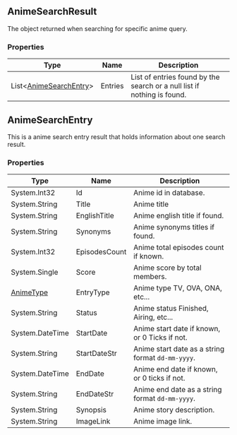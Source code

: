 ## AnimeSearchResult
The object returned when searching for specific anime query.

### Properties

| Type | Name | Description |
| ------------- | ------------- | -------------------- |
| List<[AnimeSearchEntry]> | Entries | List of entries found by the search or a null list if nothing is found.|

## AnimeSearchEntry
This is a anime search entry result that holds information about one search result.

### Properties

| Type | Name | Description |
| ------------- | ------------- | -------------------- |
| System.Int32 | Id | Anime id in database. |
| System.String | Title | Anime title |
| System.String | EnglishTitle |  Anime english title if found. |
| System.String | Synonyms | Anime synonyms titles if found. |
| System.Int32 | EpisodesCount | Anime total episodes count if known. |
| System.Single | Score | Anime score by total members. |
| [AnimeType] | EntryType | Anime type TV, OVA, ONA, etc... |
| System.String | Status | Anime status Finished, Airing, etc... |
| System.DateTime | StartDate | Anime start date if known, or 0 Ticks if not. |
| System.String | StartDateStr | Anime start date as a string format `dd-mm-yyyy`. |
| System.DateTime | EndDate | Anime end date if known, or 0 ticks if not. |
| System.String | EndDateStr | Anime end date as a string format `dd-mm-yyyy`. |
| System.String | Synopsis | Anime story description. |
| System.String | ImageLink | Anime image link. |

[AnimeSearchEntry]: <#animesearchentry>
[System.String]: <https://msdn.microsoft.com/en-us/library/system.string(v=vs.110).aspx>
[System.Int32]: <https://msdn.microsoft.com/en-us/library/system.int32(v=vs.80).aspx>
[System.DateTime]: <https://msdn.microsoft.com/en-us/library/system.datetime(v=vs.110).aspx>
[AnimeType]: <https://github.com/i3dprogrammer/myanimelistAPI-wrapper/blob/master/docs/Enumerations.md#animetype>
[System.Single]: <https://msdn.microsoft.com/en-us/library/system.single(v=vs.80).aspx>
[List]: <https://msdn.microsoft.com/en-us/library/6sh2ey19(v=vs.110).aspx>
